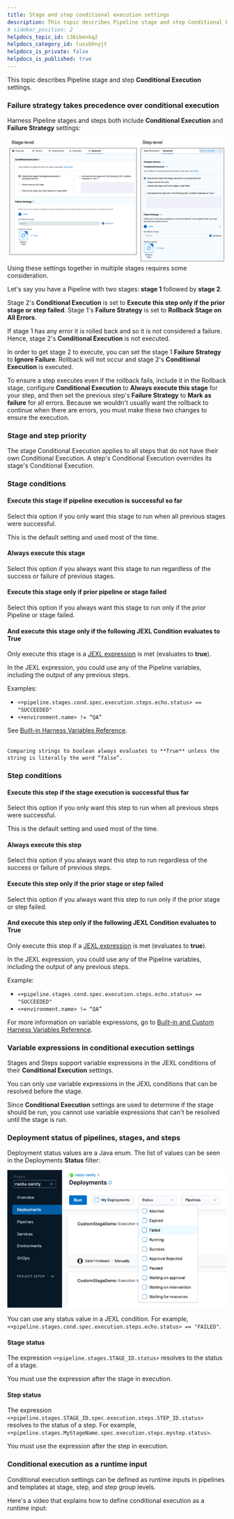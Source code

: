 ```yaml
---
title: Stage and step conditional execution settings
description: This topic describes Pipeline stage and step Conditional Execution settings. Review --  Failure Strategy takes Precedence over Conditional Execution. Harness Pipeline stages and steps both include Con…
# sidebar_position: 2
helpdocs_topic_id: i36ibenkq2
helpdocs_category_id: lussbhnyjt
helpdocs_is_private: false
helpdocs_is_published: true
---
```


This topic describes Pipeline stage and step **Conditional Execution** settings.

### Failure strategy takes precedence over conditional execution

Harness Pipeline stages and steps both include **Conditional Execution** and **Failure Strategy** settings:

![](./static/step-skip-condition-settings-09.png)
Using these settings together in multiple stages requires some consideration.

Let's say you have a Pipeline with two stages: **stage 1** followed by **stage 2**.

Stage 2's **Conditional Execution** is set to **Execute this step only if the prior stage or step failed**. Stage 1's **Failure Strategy** is set to **Rollback Stage on All Errors**.

If stage 1 has any error it is rolled back and so it is not considered a failure. Hence, stage 2's **Conditional Execution** is not executed.

In order to get stage 2 to execute, you can set the stage 1 **Failure Strategy** to **Ignore Failure**. Rollback will not occur and stage 2's **Conditional Execution** is executed.

To ensure a step executes even if the rollback fails, include it in the Rollback stage, configure **Conditional Execution** to **Always execute this stage** for your step, and then set the previous step's **Failure Strategy** to **Mark as failure** for all errors. Because we wouldn't usually want the rollback to continue when there are errors, you must make these two changes to ensure the execution.

### Stage and step priority

The stage Conditional Execution applies to all steps that do not have their own Conditional Execution. A step's Conditional Execution overrides its stage's Conditional Execution.

### Stage conditions

#### Execute this stage if pipeline execution is successful so far

Select this option if you only want this stage to run when all previous stages were successful.

This is the default setting and used most of the time.

#### Always execute this stage

Select this option if you always want this stage to run regardless of the success or failure of previous stages.

#### Execute this stage only if prior pipeline or stage failed

Select this option if you always want this stage to run only if the prior Pipeline or stage failed.

#### And execute this stage only if the following JEXL Condition evaluates to True

Only execute this stage is a [JEXL expression](http://commons.apache.org/proper/commons-jexl/reference/examples.html) is met (evaluates to **true**).

In the JEXL expression, you could use any of the Pipeline variables, including the output of any previous steps.

Examples:

* `<+pipeline.stages.cond.spec.execution.steps.echo.status> == "SUCCEEDED"`
* `<+environment.name> != “QA”`

See [Built-in Harness Variables Reference](../../variables-and-expressions/harness-variables.md).

```note

Comparing strings to boolean always evaluates to **True** unless the string is literally the word “false”.

```

### Step conditions

#### Execute this step if the stage execution is successful thus far

Select this option if you only want this step to run when all previous steps were successful.

This is the default setting and used most of the time.

#### Always execute this step

Select this option if you always want this step to run regardless of the success or failure of previous steps.

#### Execute this step only if the prior stage or step failed

Select this option if you always want this step to run only if the prior stage or step failed.

#### And execute this step only if the following JEXL Condition evaluates to True

Only execute this step if a [JEXL expression](http://commons.apache.org/proper/commons-jexl/reference/examples.html) is met (evaluates to **true**).

In the JEXL expression, you could use any of the Pipeline variables, including the output of any previous steps.

Example:

* `<+pipeline.stages.cond.spec.execution.steps.echo.status> == "SUCCEEDED"`
* `<+environment.name> != “QA”`

For more information on variable expressions, go to [Built-in and Custom Harness Variables Reference](../../variables-and-expressions/harness-variables.md).

### Variable expressions in conditional execution settings

Stages and Steps support variable expressions in the JEXL conditions of their **Conditional Execution** settings.

You can only use variable expressions in the JEXL conditions that can be resolved before the stage.

Since **Conditional Execution** settings are used to determine if the stage should be run, you cannot use variable expressions that can't be resolved until the stage is run.

### Deployment status of pipelines, stages, and steps

Deployment status values are a Java enum. The list of values can be seen in the Deployments **Status** filter:

![](./static/step-skip-condition-settings-10.png)

You can use any status value in a JEXL condition. For example, `<+pipeline.stages.cond.spec.execution.steps.echo.status> == "FAILED"`.

#### Stage status

The expression `<+pipeline.stages.STAGE_ID.status>` resolves to the status of a stage.

You must use the expression after the stage in execution.

#### Step status

The expression `<+pipeline.stages.STAGE_ID.spec.execution.steps.STEP_ID.status>` resolves to the status of a step. For example, `<+pipeline.stages.MyStageName.spec.execution.steps.mystep.status>`.

You must use the expression after the step in execution.

### Conditional execution as a runtime input

Conditional execution settings can be defined as runtime inputs in pipelines and templates at stage, step, and step group levels. 

Here's a video that explains how to define conditional execution as a runtime input:

<!-- Video:
https://harness-24.wistia.com/medias/5w053wtla8-->
<docvideo src="https://harness-24.wistia.com/medias/5w053wtla8" />
